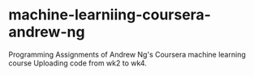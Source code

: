 # machine-learniing-coursera-andrew-ng
Programming Assignments of Andrew Ng's Coursera machine learning course
Uploading code from wk2 to wk4.

